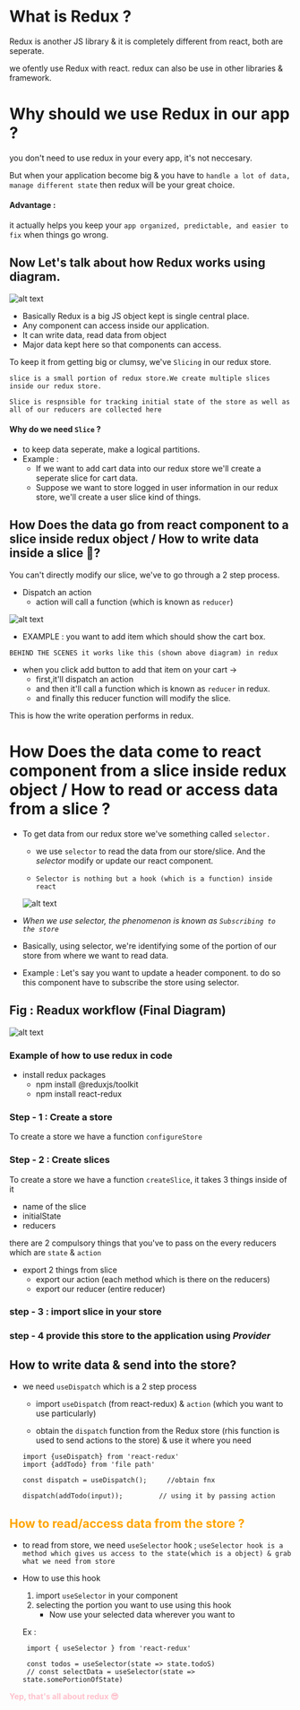 # What is Redux ?
Redux is another JS library & it is completely different from react, both are seperate. 

we ofently use Redux with react. redux can also be use in other libraries & framework.

# Why should we use Redux in our app ?
 you don't need to use redux in your every app, it's not neccesary.

 But when your application become big & you have to `handle a lot of data, manage different state` then redux will be your great choice.
 #### Advantage : 
 it actually helps you keep your `app organized, predictable, and easier to fix` when things go wrong.


 ## Now Let's talk about how Redux works using diagram.

![alt text](./Media/image.png)

* Basically Redux is a big JS object kept is single central place.
* Any component can access inside our application.
* It can write data, read data from object
* Major data kept here so that components can access.

To keep it from getting big or clumsy, we've `Slicing` in our redux store.

`slice is a small portion of redux store.We create multiple slices inside our redux store.`

`Slice is respnsible for tracking initial state of the store as well as all of our reducers are collected here`

#### Why do we need `Slice` ?

- to keep data seperate, make a logical partitions.
- Example : 
    - If we want to add cart data into our redux store we'll create a seperate slice for cart data.
    - Suppose we want to store logged in user information in our redux store, we'll create a user slice kind of things.

## How Does the data go from react component to a slice inside redux object / How to write data inside a slice 📝?

You can't directly modify our slice, we've to go through a 2 step process.

- Dispatch an action
    - action will call a function (which is known as `reducer`)

![alt text](./Media/WriteData.png)

* EXAMPLE :
you want to add item which should show the cart box.

`BEHIND THE SCENES it works like this (shown above diagram) in redux`

* when you click add button to add that item on your cart ->
    * first,it'll dispatch an action
    * and then it'll call a function which is known as `reducer` in redux.
    * and finally this reducer function will modify the slice.

This is how the write operation performs in redux.

# How Does the data come to react component from a slice inside redux object / How to read or access data from a slice ?

* To get data from our redux store we've something called  `selector.`
    * we use `selector` to read the data from our store/slice. And the <i>selector</i> modify or update our react component.

    * `Selector is nothing but a hook (which is a function) inside react`


    ![alt text](./Media/ReadData.png)


* <i>When we use selector, the phenomenon is known as `Subscribing to the store`</i>

* Basically, using selector, we're identifying some of the portion of our store from where we want to read data.

* Example : Let's say you want to update a header component. to do so this component have to subscribe the store using selector.


## Fig : Readux workflow (Final Diagram)

![alt text](./Media/FinalDiagram.png)


### Example of how to use redux in code

* install redux packages
    - npm install @reduxjs/toolkit
    - npm install react-redux


### Step - 1 : Create a store

To create a store we have a function `configureStore`

### Step - 2 : Create slices
        
To create a store we have a function `createSlice`, it takes 3 things inside of it
- name of the slice
- initialState
- reducers

there are 2 compulsory things that you've to pass on the every reducers which are `state` & `action`

* export 2 things from slice
    - export our action (each method which is there on the reducers)
    - export our reducer  (entire reducer)

### step - 3 : import slice in your store

### step - 4 provide this store to the application using <i> Provider </i>


## How to write data & send into the store?
  - we need `useDispatch` which is a 2 step process
    - import `useDispatch` (from react-redux) & `action`  (which you want to use particularly) 

    - obtain the `dispatch` function from the Redux store (rhis function is used to send actions to the store) & use it where you need
    
    ```
    import {useDispatch} from 'react-redux'
    import {addTodo} from 'file path'

    const dispatch = useDispatch();     //obtain fnx

    dispatch(addTodo(input));         // using it by passing action
    
    ```
 

## <b style = "color : orange "> How to read/access data from the store ? </b>
 - to read from store, we need `useSelector` hook ;
  `useSelector hook is a method which gives us access to the state(which is a object) & grab what we need from store`

  * How to use this hook
     1. import  `useSelector` in your component
     2. selecting the portion you want to use using this hook
          - Now use your selected data wherever you want to

     Ex :
     ```
      import { useSelector } from 'react-redux'

      const todos = useSelector(state => state.todoS)
      // const selectData = useSelector(state => state.somePortionOfState)
     ```


<b style = "color : pink "> Yep, that's all about redux 😎 </b>